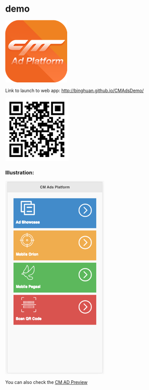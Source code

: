 # demo

<img src="icons/Icon-196.png">   

Link to launch to web app: <a haref="http://binghuan.github.io/CMAdsDemo/" target="_blank">http://binghuan.github.io/CMAdsDemo/</a>   

![](qrcode.png)   

### Illustration: 
![](./images/demo.png)  

You can also check the  <a href="https://cmadpreview.firebaseapp.com/#/" target="_blank">CM AD Preview</a>
